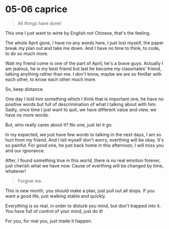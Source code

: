 # 05-06 caprice

> All things have done!

This one I just want to wirte by English not Chinese, that's the feeling.

The whole April gone, I have no any words here, I just lost myself, the paper break my plan out and take me down. And I have no time to think, to code, to do so much more.

Wait my friend come is one of the part of April, he's a brave guys. Actually I am jealous, he is my best friend but last he become my classmates' friend, talking anything rather than me. I don't know, maybe we are so fimillar with each other, to know each other much more.

So, keep distance.

One day I told him something which I think that is important one, he have no positive words but full of descrimination of what I talking about with him. Sadly, once time I just want to quit, we have different value and view, we have no more words. 

But, who really cares about it? No one, just let it go.

In my expected, we just have few words to talking in the next days, I am so hurt from my friend. And I tell myself don't worry, everthing will be okay. It's so painful. For good one, he just back home in this afternoon, I will miss you and our ignorance.

After, I found something true in this world, there is no real emotion forever, just cherish what we have now. Cause of everthing will be changed by time, whatever!

> Forgive me.

This is new month, you should make a plan, just pull out all stops. If you want a good life, just walking stable and quickly.

Everything is so real, in order to disturb you mind, but don't trapped into it. You have full of control of your mind, just do it!

For you, for real you, just made it happen.
